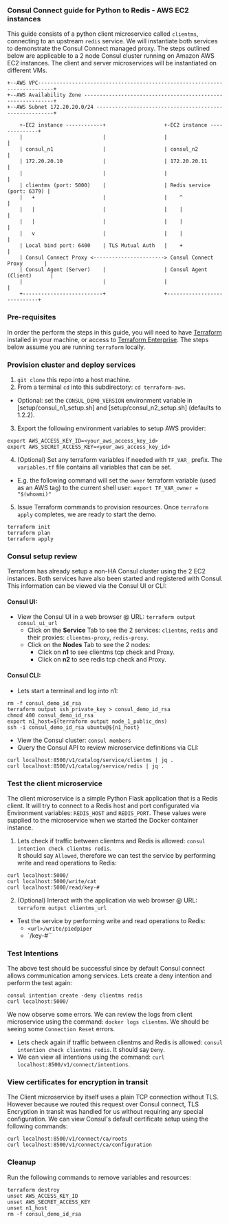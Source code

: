 ### Consul Connect guide for Python to Redis - AWS EC2 instances

This guide consists of a python client microservice called `clientms`, connecting to an upstream `redis` service. We will instantiate both services to demonstrate the Consul Connect managed proxy. The steps outlined below are applicable to a 2 node Consul cluster running on Amazon AWS EC2 instances. The client and server microservices will be instantiated on different VMs.

```
+--AWS VPC---------------------------------------------------------------------------+
+--AWS Availability Zone ------------------------------------------------------------+
+--AWS Subnet 172.20.20.0/24 --------------------------------------------------------+

    +-EC2 instance ------------+                   +-EC2 instance --------------+
    |                          |                   |                            |
    | consul_n1                |                   | consul_n2                  |
    | 172.20.20.10             |                   | 172.20.20.11               |
    |                          |                   |                            |
    | clientms (port: 5000)    |                   | Redis service (port: 6379) |
    |   +                      |                   |    ^                       |
    |   |                      |                   |    |                       |
    |   |                      |                   |    |                       |
    |   v                      |                   |    |                       |
    | Local bind port: 6400    | TLS Mutual Auth   |    +                       |
    | Consul Connect Proxy <-----------------------> Consul Connect Proxy       |
    | Consul Agent (Server)    |                   | Consul Agent (Client)      |
    |                          |                   |                            |
    +--------------------------+                   +----------------------------+
```

### Pre-requisites
In order the perform the steps in this guide, you will need to have [Terraform](https://www.terraform.io/downloads.html) installed in your machine, or access to [Terraform Enterprise](https://www.terraform.io/docs/enterprise/index.html). The steps below assume you are running `terraform` locally.

### Provision cluster and deploy services
1. `git clone` this repo into a host machine.
2. From a terminal `cd` into this subdirectory: `cd terraform-aws`.
  - Optional: set the `CONSUL_DEMO_VERSION` environment variable in [setup/consul_n1_setup.sh] and [setup/consul_n2_setup.sh] (defaults to 1.2.2).
3. Export the following environment variables to setup AWS provider:
```
export AWS_ACCESS_KEY_ID=<your_aws_access_key_id>
export AWS_SECRET_ACCESS_KEY=<your_aws_access_key_id>
```
4. (Optional) Set any terraform variables if needed with `TF_VAR_` prefix. The `variables.tf` file contains all variables that can be set.
  - E.g. the following command will set the `owner` terraform variable (used as an AWS tag) to the current shell user: `export TF_VAR_owner = "$(whoami)"`

5. Issue Terraform commands to provision resources. Once `terraform apply` completes, we are ready to start the demo.
```
terraform init
terraform plan
terraform apply
```

### Consul setup review
Terraform has already setup a non-HA Consul cluster using the 2 EC2 instances. Both services have also been started and registered with Consul. This information can be viewed via the Consul UI or CLI:

#### Consul UI:
- View the Consul UI in a web browser @ URL: `terraform output consul_ui_url`
  - Click on the **Service** Tab to see the 2 services: `clientms`, `redis` and their proxies: `clientms-proxy`, `redis-proxy`.
  - Click on the **Nodes** Tab to see the 2 nodes:
    - Click on **n1** to see clientms tcp check and Proxy.
    - Click on **n2** to see redis tcp check and Proxy.    

#### Consul CLI:
- Lets start a terminal and log into n1:
```
rm -f consul_demo_id_rsa
terraform output ssh_private_key > consul_demo_id_rsa
chmod 400 consul_demo_id_rsa
export n1_host=$(terraform output node_1_public_dns)
ssh -i consul_demo_id_rsa ubuntu@${n1_host}
```

- View the Consul cluster: `consul members`
- Query the Consul API to review microservice definitions via CLI:   
```
curl localhost:8500/v1/catalog/service/clientms | jq .
curl localhost:8500/v1/catalog/service/redis | jq .
```

### Test the client microservice
The client microservice is a simple Python Flask application that is a Redis client. It will try to connect to a Redis host and port configurated via Environment variables: `REDIS_HOST` and `REDIS_PORT`. These values were supplied to the microservice when we started the Docker container instance.  

1. Lets check if traffic between clientms and Redis is allowed: `consul intention check clientms redis`.  
It should say `Allowed`, therefore we can test the service by performing write and read operations to Redis:  
```
curl localhost:5000/
curl localhost:5000/write/cat
curl localhost:5000/read/key-#
```

2. (Optional) Interact with the application via web browser @ URL: `terraform output clientms_url`
  - Test the service by performing write and read operations to Redis:
    - `<url>/write/piedpiper`
    - `<url>/key-#``

### Test Intentions
The above test should be successful since by default Consul connect allows communication among services. Lets create a deny intention and perform the test again:  

```
consul intention create -deny clientms redis
curl localhost:5000/
```
We now observe some errors. We can review the logs from client microservice using the command: `docker logs clientms`. We should be seeing some `Connection Reset` errors.  
- Lets check again if traffic between clientms and Redis is allowed: `consul intention check clientms redis`. It should say `Deny`.
- We can view all intentions using the command: `curl localhost:8500/v1/connect/intentions`.

### View certificates for encryption in transit
The Client microservice by itself uses a plain TCP connection without TLS. However because we routed this request over Consul connect, TLS Encryption in transit was handled for us without requiring any special configuration. We can view Consul's default certificate setup using the following commands:  
```
curl localhost:8500/v1/connect/ca/roots
curl localhost:8500/v1/connect/ca/configuration
```

### Cleanup
Run the following commands to remove variables and resources:
```
terraform destroy
unset AWS_ACCESS_KEY_ID
unset AWS_SECRET_ACCESS_KEY
unset n1_host
rm -f consul_demo_id_rsa
```
